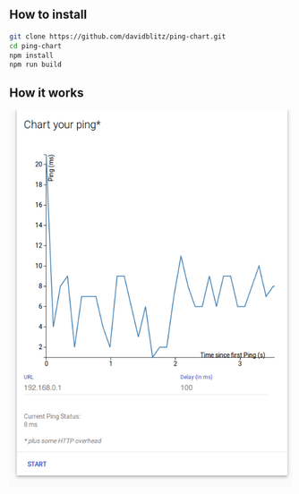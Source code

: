 ## How to install
```bash
git clone https://github.com/davidblitz/ping-chart.git
cd ping-chart
npm install
npm run build 
```
## How it works
![Screenshot of ping-chart.html](./img/ping-chart.png)
